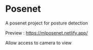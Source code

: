 # Posenet
A posenet project for posture detection


Preview : https://mlposenet.netlify.app/

Allow access to camera to view
